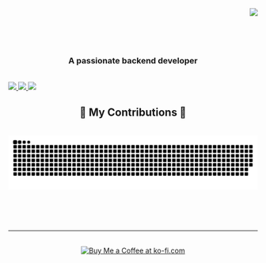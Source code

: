 <img align="right" src="https://visitor-badge.laobi.icu/badge?page_id=Devazt.Devazt" />

<h1 align="center">
  <a href="https://git.io/typing-svg">
    <img src"=https://readme-typing-svg.herokuapp.com/?font=Righteous&size=35&Center=true&width=500&height=70&duration=4000&lines=Hi+There!+I'm+Nandy+Septiana!;" />
  </a>
</h1>

<h3 align="center">A passionate backend developer</h3>

</br>

<div align="center>

- 🔭 I’m currently working on **backend website**
- 🌱 I’m currently learning **Node.js, Typescript, Tailwind, Python**
<!-- - 👯 I’m looking to collaborate on ...
- 🤔 I’m looking for help with ... 
- 💬 Ask me about ...
- 📫 How to reach me: ...
- 😄 Pronouns: ...
- ⚡ Fun fact: ...
-->

</div>

<div align="center">
  <a href="mailto:nandy.septiana@gmail.com">
    <img src="https://img.shields.io/badge/Gmail-333333?style=for-the-badge&logo=gmail&logoColor=red" target"_blank" />
  </a>
  <a href="https://linkedin.com/in/nandy-septiana" target="_blank">
    <img src="https://img.shields.io/badge/LinkedIn-0077B5?style=for-the-badge&logo=linkedin&logoColor=white" target="_blank" />
  </a>
  <a href="https://Devazt.github.io" target="_blank">
     <img src="https://img.shields.io/badge/Portfolio-FF5722?style=for-the-badge&logo=todoist&logoColor=white" target="_blank" />
  </a>
</div>

</hr>

<div align="center">
  <h2>🐍 My Contributions 🐍</h2>
  <br>
  <img alt="snake eating my contributions" src="https://raw.githubusercontent.com/Devazt/Devazt/output/github-contribution-grid-snake.svg" />
  
  <br/><br/><br/>
</div>

<hr/>

<br/>

<div align="center">
<a href='https://ko-fi.com/A0A7RE8KP' target='_blank'><img height='36' style='border:0px;height:36px;' src='https://storage.ko-fi.com/cdn/kofi4.png?v=3' border='0' alt='Buy Me a Coffee at ko-fi.com' /></a>
</div>

<br/>




